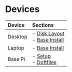 # Devices

| Device | Sections |
| :--- | :--- |
| Desktop | - [Disk Layout](./desktop_pc/)</br>- [Base Install](./desktop_pc/sections/install.md) |
| Laptop | - [Base Install](https://github.com/OskergMonReap/arch_on_zed_fs) |
| Base Pi | - [Setup](./pi/sections/install)</br>- [Doftfiles](./pi/sections/dotfiles) |
